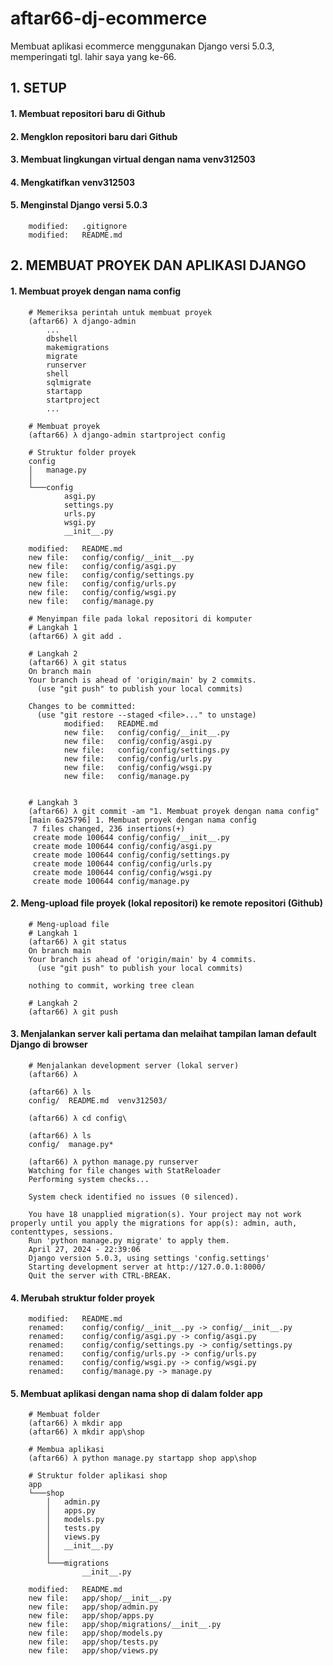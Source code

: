 # aftar66-dj-ecommerce
Membuat aplikasi ecommerce menggunakan Django versi 5.0.3, memperingati tgl. lahir saya yang ke-66.


## 1. SETUP

#### 1. Membuat repositori baru di Github
#### 2. Mengklon repositori baru dari Github
#### 3. Membuat lingkungan virtual dengan nama venv312503
#### 4. Mengkatifkan venv312503
#### 5. Menginstal Django versi 5.0.3

        modified:   .gitignore
        modified:   README.md


## 2. MEMBUAT PROYEK DAN APLIKASI DJANGO


#### 1. Membuat proyek dengan nama config

        # Memeriksa perintah untuk membuat proyek
        (aftar66) λ django-admin
            ...
            dbshell
            makemigrations
            migrate
            runserver
            shell
            sqlmigrate
            startapp
            startproject
            ...

        # Membuat proyek
        (aftar66) λ django-admin startproject config

        # Struktur folder proyek
        config
        │   manage.py
        │
        └───config
                asgi.py
                settings.py
                urls.py
                wsgi.py
                __init__.py

        modified:   README.md
        new file:   config/config/__init__.py
        new file:   config/config/asgi.py
        new file:   config/config/settings.py
        new file:   config/config/urls.py
        new file:   config/config/wsgi.py
        new file:   config/manage.py

        # Menyimpan file pada lokal repositori di komputer
        # Langkah 1
        (aftar66) λ git add .

        # Langkah 2
        (aftar66) λ git status
        On branch main
        Your branch is ahead of 'origin/main' by 2 commits.
          (use "git push" to publish your local commits)

        Changes to be committed:
          (use "git restore --staged <file>..." to unstage)
                modified:   README.md
                new file:   config/config/__init__.py
                new file:   config/config/asgi.py
                new file:   config/config/settings.py
                new file:   config/config/urls.py
                new file:   config/config/wsgi.py
                new file:   config/manage.py


        # Langkah 3
        (aftar66) λ git commit -am "1. Membuat proyek dengan nama config"
        [main 6a25796] 1. Membuat proyek dengan nama config
         7 files changed, 236 insertions(+)
         create mode 100644 config/config/__init__.py
         create mode 100644 config/config/asgi.py
         create mode 100644 config/config/settings.py
         create mode 100644 config/config/urls.py
         create mode 100644 config/config/wsgi.py
         create mode 100644 config/manage.py


#### 2. Meng-upload file proyek (lokal repositori) ke remote repositori (Github)

        # Meng-upload file
        # Langkah 1
        (aftar66) λ git status
        On branch main
        Your branch is ahead of 'origin/main' by 4 commits.
          (use "git push" to publish your local commits)

        nothing to commit, working tree clean

        # Langkah 2
        (aftar66) λ git push


#### 3. Menjalankan server kali pertama dan melaihat tampilan laman default Django di browser

        # Menjalankan development server (lokal server)
        (aftar66) λ

        (aftar66) λ ls
        config/  README.md  venv312503/

        (aftar66) λ cd config\

        (aftar66) λ ls
        config/  manage.py*

        (aftar66) λ python manage.py runserver
        Watching for file changes with StatReloader
        Performing system checks...

        System check identified no issues (0 silenced).

        You have 18 unapplied migration(s). Your project may not work properly until you apply the migrations for app(s): admin, auth, contenttypes, sessions.
        Run 'python manage.py migrate' to apply them.
        April 27, 2024 - 22:39:06
        Django version 5.0.3, using settings 'config.settings'
        Starting development server at http://127.0.0.1:8000/
        Quit the server with CTRL-BREAK.


#### 4. Merubah struktur folder proyek

        modified:   README.md
        renamed:    config/config/__init__.py -> config/__init__.py
        renamed:    config/config/asgi.py -> config/asgi.py
        renamed:    config/config/settings.py -> config/settings.py
        renamed:    config/config/urls.py -> config/urls.py
        renamed:    config/config/wsgi.py -> config/wsgi.py
        renamed:    config/manage.py -> manage.py


#### 5. Membuat aplikasi dengan nama shop di dalam folder app

        # Membuat folder
        (aftar66) λ mkdir app
        (aftar66) λ mkdir app\shop

        # Membua aplikasi
        (aftar66) λ python manage.py startapp shop app\shop

        # Struktur folder aplikasi shop
        app
        └───shop
            │   admin.py
            │   apps.py
            │   models.py
            │   tests.py
            │   views.py
            │   __init__.py
            │
            └───migrations
                    __init__.py

        modified:   README.md
        new file:   app/shop/__init__.py
        new file:   app/shop/admin.py
        new file:   app/shop/apps.py
        new file:   app/shop/migrations/__init__.py
        new file:   app/shop/models.py
        new file:   app/shop/tests.py
        new file:   app/shop/views.py